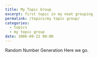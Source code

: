 ```yaml
---
title: My Topic Group
excerpt: first topic in my neat grouping
permalink: /topics/my topic group/
categories:
  - topics
  - my topic group
date: 3006-09-22 00:00
---
```

Random Number Generation
Here we go.
